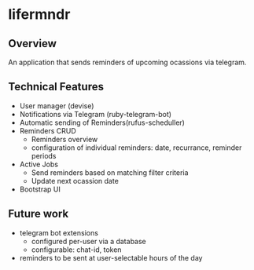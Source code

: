 # lifermndr

## Overview
An application that sends reminders of upcoming ocassions via telegram. 

## Technical Features
- User manager (devise)
- Notifications via Telegram (ruby-telegram-bot)
- Automatic sending of Reminders(rufus-scheduller)
- Reminders CRUD
    - Reminders overview
    - configuration of individual reminders: date, recurrance, reminder periods
- Active Jobs
    - Send reminders based on matching filter criteria
    - Update next ocassion date
- Bootstrap UI


## Future work
- telegram bot extensions
    - configured per-user via a database
    - configurable: chat-id, token
- reminders to be sent at user-selectable hours of the day
